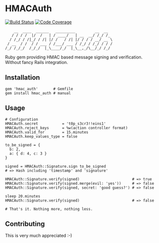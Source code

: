 # HMACAuth

[![Build Status](https://travis-ci.org/gewo/hmac_auth.png)](https://travis-ci.org/gewo/hmac_auth/)
[![Code Coverage](https://coveralls.io/repos/gewo/hmac_auth/badge.png)](https://coveralls.io/r/gewo/hmac_auth)

        __  ____  ______   _________         __  __
       / / / /  |/  /   | / ____/   | __  __/ /_/ /_
      / /_/ / /|_/ / /| |/ /   / /| |/ / / / __/ __ \
     / __  / /  / / ___ / /___/ ___ / /_/ / /_/ / / /
    /_/ /_/_/  /_/_/  |_\____/_/  |_\__,_/\__/_/ /_/


Ruby gem providing HMAC based message signing and verification. Without
fancy Rails integration.

## Installation

    gem 'hmac_auth'       # Gemfile
    gem install hmac_auth # manual

## Usage

    # Configuration
    HMACAuth.secret           = 't0p_s3cr3!!eins1'
    HMACAuth.reject_keys      = %w(action controller format)
    HMACAuth.valid_for        = 15.minutes
    HMACAuth.keep_values_type = false

    to_be_signed = {
      b: 2,
      a: { d: 4, c: 3 }
    }

    signed = HMACAuth::Signature.sign to_be_signed
    # => Hash including 'timestamp' and 'signature'

    HMACAuth::Signature.verify(signed)                        # => true
    HMACAuth::Signature.verify(signed.merge(evil: 'yes'))     # => false
    HMACAuth::Signature.verify(signed, secret: 'good guess?') # => false

    sleep 20.minutes
    HMACAuth::Signature.verify(signed)                        # => false

    # That's it. Nothing more, nothing less.

## Contributing

This is very much appreciated :-)

